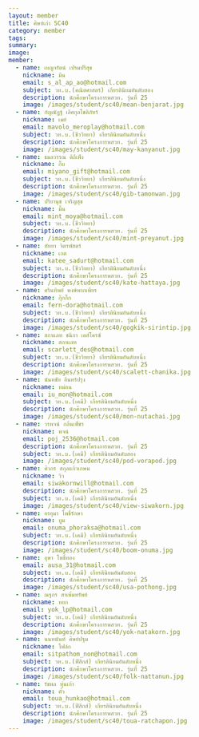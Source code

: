 ```yaml
---
layout: member
title: ศิษย์เก่า SC40
category: member
tags:
summary:
image:
member:
  - name: เบญจรัตน์ เปรมปรีสุข
    nickname: มีน
    email: s_al_ap_ao@hotmail.com
    subject: วท.บ.(คณิตศาสตร์) เกียรตินิยมอันดับสอง
    description: นักศึกษาโครงการพสวท. รุ่นที่ 25
    image: /images/student/sc40/mean-benjarat.jpg
  - name: กัญณัฏฐ์ เลิศกุลโชติภัทร์
    nickname: เมย์
    email: mavolo_meroplay@hotmail.com
    subject: วท.บ.(ชีววิทยา) เกียรตินิยมอันดับหนึ่ง
    description: นักศึกษาโครงการพสวท. รุ่นที่ 25
    image: /images/student/sc40/may-kanyanut.jpg
  - name: ธมลวรรณ ดิถีเพ็ง
    nickname: กิ๊บ
    email: miyano_gift@hotmail.com
    subject: วท.บ.(ชีววิทยา) เกียรตินิยมอันดับหนึ่ง
    description: นักศึกษาโครงการพสวท. รุ่นที่ 25
    image: /images/student/sc40/gib-tamonwan.jpg
  - name: ปรียานุช เจริญสุข
    nickname: มิ้น
    email: mint_moya@hotmail.com
    subject: วท.บ.(ชีววิทยา)
    description: นักศึกษาโครงการพสวท. รุ่นที่ 25
    image: /images/student/sc40/mint-preyanut.jpg
  - name: หัทยา จิตรพัสตร์
    nickname: เกต
    email: katee_sadurt@hotmail.com
    subject: วท.บ.(ชีววิทยา) เกียรตินิยมอันดับหนึ่ง
    description: นักศึกษาโครงการพสวท. รุ่นที่ 25
    image: /images/student/sc40/kate-hattaya.jpg
  - name: ศรินทิพย์ พงษ์พากเพียร
    nickname: กุ๊กกิ๊ก
    email: fern-dora@hotmail.com
    subject: วท.บ.(ชีววิทยา) เกียรตินิยมอันดับหนึ่ง
    description: นักศึกษาโครงการพสวท. รุ่นที่ 25
    image: /images/student/sc40/gogkik-sirintip.jpg
  - name: สกาแลท ชนิกา เดส์โครซ์
    nickname: สกาแลท
    email: scarlett_des@hotmail.com
    subject: วท.บ.(ชีววิทยา) เกียรตินิยมอันดับหนึ่ง
    description: นักศึกษาโครงการพสวท. รุ่นที่ 25
    image: /images/student/sc40/scalett-chanika.jpg
  - name: นันทชัย อินทร์ปรุง
    nickname: หม่อน
    email: iu_mon@hotmail.com
    subject: วท.บ.(เคมี) เกียรตินิยมอันดับหนึ่ง
    description: นักศึกษาโครงการพสวท. รุ่นที่ 25
    image: /images/student/sc40/mon-nutachai.jpg
  - name: วรพจน์ กลิ่นเพ็ชร
    nickname: พจน์
    email: poj_2536@hotmail.com
    description: นักศึกษาโครงการพสวท. รุ่นที่ 25
    subject: วท.บ.(เคมี) เกียรตินิยมอันดับสอง
    image: /images/student/sc40/pod-vorapod.jpg
  - name: ศิวกร สกุลแก้วเกษม
    nickname: วิว
    email: siwakornwill@hotmail.com
    description: นักศึกษาโครงการพสวท. รุ่นที่ 25
    subject: วท.บ.(เคมี) เกียรตินิยมอันดับหนึ่ง
    image: /images/student/sc40/view-siwakorn.jpg
  - name: อรอุมา โพธิ์รักษา
    nickname: บูม
    email: onuma_phoraksa@hotmail.com
    subject: วท.บ.(เคมี) เกียรตินิยมอันดับหนึ่ง
    description: นักศึกษาโครงการพสวท. รุ่นที่ 25
    image: /images/student/sc40/boom-onuma.jpg
  - name: อุษา โพธิ์ทอง
    email: ausa_31@hotmail.com
    subject: วท.บ.(เคมี) เกียรตินิยมอันดับสอง
    description: นักศึกษาโครงการพสวท. รุ่นที่ 25
    image: /images/student/sc40/usa-pothong.jpg
  - name: ณฐกร สาเพิ่มทรัพย์
    nickname: หยก
    email: yok_lp@hotmail.com
    subject: วท.บ.(เคมี) เกียรตินิยมอันดับหนึ่ง
    description: นักศึกษาโครงการพสวท. รุ่นที่ 25
    image: /images/student/sc40/yok-natakorn.jpg
  - name: นนทนันท์ ศิษย์ปฐม
    nickname: โฟล์ก
    email: sitpathom_non@hotmail.com
    subject: วท.บ.(ฟิสิกส์) เกียรตินิยมอันดับหนึ่ง
    description: นักศึกษาโครงการพสวท. รุ่นที่ 25
    image: /images/student/sc40/folk-nattanun.jpg
  - name: รัชพล หุ่นเก่า
    nickname: ตั้ว
    email: toua_hunkao@hotmail.com
    subject: วท.บ.(ฟิสิกส์) เกียรตินิยมอันดับหนึ่ง
    description: นักศึกษาโครงการพสวท. รุ่นที่ 25
    image: /images/student/sc40/toua-ratchapon.jpg
---
```

